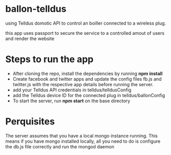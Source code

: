 ballon-telldus
==============

using Telldus domotic API to control an boiller connected to a wireless plug.

this app uses passport to secure the service to a controlled amout of users and render the website

Steps to run the app
=====================
* After cloning the repo, install the dependencies by running **npm install**
* Create facebook and twitter apps and update the config files fb.js and twitter.js with the respective app details before running the server.
* add your Telldus API credentials in telldus/telldusConfig
* add the Telldus device ID for the connected plug in telldus/ballonConfig
* To start the server, run **npm start** on the base directory
 

Perquisites
============
The server assumes that you have a local mongo instance running. This means if you have mongo installed locally, all you need to do is configure the db.js file correctly and run the mongod daemon
